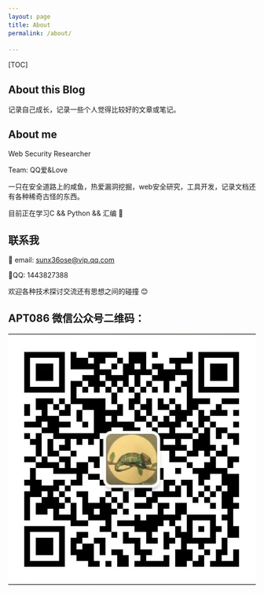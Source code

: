 ```yaml
---
layout: page
title: About
permalink: /about/

---
```


[TOC]

## About this Blog

记录自己成长，记录一些个人觉得比较好的文章或笔记。





## About me

Web Security Researcher 

Team: QQ爱&Love

一只在安全道路上的咸鱼，热爱漏洞挖掘，web安全研究，工具开发，记录文档还有各种稀奇古怪的东西。

目前正在学习C && Python && 汇编 🏃



## 联系我


📧 email: sunx36ose@vip.qq.com 

🎈QQ: 1443827388

欢迎各种技术探讨交流还有思想之间的碰撞 😊



## APT086 微信公众号二维码：

![apt086](/static/img/apt086.jpg)



